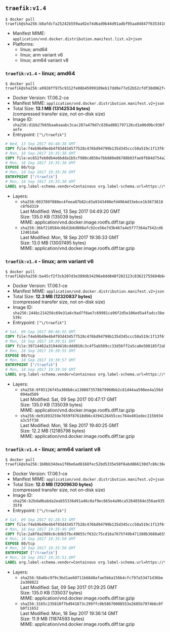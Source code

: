 ## `traefik:v1.4`

```console
$ docker pull traefik@sha256:b8afdcfa25242b559aa92e74d6ad9b44d91adbf95aa84847f6353410f370a4c0
```

-	Manifest MIME: `application/vnd.docker.distribution.manifest.list.v2+json`
-	Platforms:
	-	linux; amd64
	-	linux; arm variant v6
	-	linux; arm64 variant v8

### `traefik:v1.4` - linux; amd64

```console
$ docker pull traefik@sha256:a9928ff975c9312fe08b45999109eb17dd0e77e52b52cfdf38d062fca290e3bd
```

-	Docker Version: 17.06.2-ce
-	Manifest MIME: `application/vnd.docker.distribution.manifest.v2+json`
-	Total Size: **13.1 MB (13142534 bytes)**  
	(compressed transfer size, not on-disk size)
-	Image ID: `sha256:d1bb27b65baa6aaabc3cac287a479d7c830ad081797126cd1e06d9bc936faefe`
-	Entrypoint: `["\/traefik"]`

```dockerfile
# Wed, 13 Sep 2017 04:48:38 GMT
COPY file:f4eb9b49e4b4f93d434577528c476bd94799b135d345ccc50a519c1f13f6f97a in /etc/ssl/certs/ 
# Mon, 18 Sep 2017 19:35:38 GMT
COPY file:ec652feb0db4e6bdda1b5cf980cd856e7bb880e86788b03fae8f684d754a2180 in / 
# Mon, 18 Sep 2017 19:35:38 GMT
EXPOSE 80/tcp
# Mon, 18 Sep 2017 19:35:38 GMT
ENTRYPOINT ["/traefik"]
# Mon, 18 Sep 2017 19:35:38 GMT
LABEL org.label-schema.vendor=Containous org.label-schema.url=https://traefik.io org.label-schema.name=Traefik org.label-schema.description=A modern reverse-proxy org.label-schema.version=v1.4.0-rc3 org.label-schema.docker.schema-version=1.0
```

-	Layers:
	-	`sha256:093789f888ec4feea87b82cd3a9343498efd4964d33ebce1b3673818c8f6d319`  
		Last Modified: Wed, 13 Sep 2017 04:49:20 GMT  
		Size: 135.0 KB (135039 bytes)  
		MIME: application/vnd.docker.image.rootfs.diff.tar.gzip
	-	`sha256:36bf210584c66d1b6d808afc92ce56e7d3b467a4e5f77364a7542cd612481da6`  
		Last Modified: Mon, 18 Sep 2017 19:36:33 GMT  
		Size: 13.0 MB (13007495 bytes)  
		MIME: application/vnd.docker.image.rootfs.diff.tar.gzip

### `traefik:v1.4` - linux; arm variant v6

```console
$ docker pull traefik@sha256:ba45cf2f3cb207d3e389db34296e8dd048f202123c83621755684b6c911e9fcf
```

-	Docker Version: 17.06.1-ce
-	Manifest MIME: `application/vnd.docker.distribution.manifest.v2+json`
-	Total Size: **12.3 MB (12320837 bytes)**  
	(compressed transfer size, not on-disk size)
-	Image ID: `sha256:244bc214256c69e31a6c9ad7f0ae7c69981ca96f2d5e106ed5a4fadcc5be539c`
-	Entrypoint: `["\/traefik"]`

```dockerfile
# Sat, 09 Sep 2017 00:46:55 GMT
COPY file:f4eb9b49e4b4f93d434577528c476bd94799b135d345ccc50a519c1f13f6f97a in /etc/ssl/certs/ 
# Mon, 18 Sep 2017 19:39:51 GMT
COPY file:39714462a3194d410cddd010c3c4f5ab509cc33d56ff2a5ca0e508185f2ab931 in / 
# Mon, 18 Sep 2017 19:39:55 GMT
EXPOSE 80/tcp
# Mon, 18 Sep 2017 19:39:57 GMT
ENTRYPOINT ["/traefik"]
# Mon, 18 Sep 2017 19:39:59 GMT
LABEL org.label-schema.vendor=Containous org.label-schema.url=https://traefik.io org.label-schema.name=Traefik org.label-schema.description=A modern reverse-proxy org.label-schema.version=v1.4.0-rc3 org.label-schema.docker.schema-version=1.0
```

-	Layers:
	-	`sha256:0f85126f45a308b8ca1308073578679960bb2c81d44aa598ee4a156d094ad589`  
		Last Modified: Sat, 09 Sep 2017 00:47:17 GMT  
		Size: 135.0 KB (135039 bytes)  
		MIME: application/vnd.docker.image.rootfs.diff.tar.gzip
	-	`sha256:de91893259e7659f87618d66c4394126455cec764e401edec215b934a3c5ff30`  
		Last Modified: Mon, 18 Sep 2017 19:40:25 GMT  
		Size: 12.2 MB (12185798 bytes)  
		MIME: application/vnd.docker.image.rootfs.diff.tar.gzip

### `traefik:v1.4` - linux; arm64 variant v8

```console
$ docker pull traefik@sha256:1b0bb34dea1f0be6ad8168fec52bd5335e50f8abd866130d7c86c36e3b2f3017
```

-	Docker Version: 17.06.1-ce
-	Manifest MIME: `application/vnd.docker.distribution.manifest.v2+json`
-	Total Size: **12.0 MB (12009630 bytes)**  
	(compressed transfer size, not on-disk size)
-	Image ID: `sha256:b2bda0babda2eab55336491a46c0af9ec665e4a96ca52648564e356ae93535f0`
-	Entrypoint: `["\/traefik"]`

```dockerfile
# Sat, 09 Sep 2017 01:28:53 GMT
COPY file:f4eb9b49e4b4f93d434577528c476bd94799b135d345ccc50a519c1f13f6f97a in /etc/ssl/certs/ 
# Mon, 18 Sep 2017 19:35:49 GMT
COPY file:2a8f8a2988c6c8db57bc49055cf632c75cd16a7675f49b471380b3688a655c4b in / 
# Mon, 18 Sep 2017 19:35:50 GMT
EXPOSE 80/tcp
# Mon, 18 Sep 2017 19:35:50 GMT
ENTRYPOINT ["/traefik"]
# Mon, 18 Sep 2017 19:35:51 GMT
LABEL org.label-schema.vendor=Containous org.label-schema.url=https://traefik.io org.label-schema.name=Traefik org.label-schema.description=A modern reverse-proxy org.label-schema.version=v1.4.0-rc3 org.label-schema.docker.schema-version=1.0
```

-	Layers:
	-	`sha256:58a6bc979c3bd1ae60711b6840afae5b6a156b4cfc797a53471d36be2a308822`  
		Last Modified: Sat, 09 Sep 2017 01:29:25 GMT  
		Size: 135.0 KB (135037 bytes)  
		MIME: application/vnd.docker.image.rootfs.diff.tar.gzip
	-	`sha256:3165c235810f7bd941873c299ffc0b58670008553e2685b7974b6c0fb0f11652`  
		Last Modified: Mon, 18 Sep 2017 19:36:14 GMT  
		Size: 11.9 MB (11874593 bytes)  
		MIME: application/vnd.docker.image.rootfs.diff.tar.gzip
